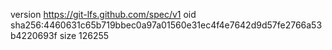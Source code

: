 version https://git-lfs.github.com/spec/v1
oid sha256:4460631c65b719bbec0a97a01560e31ec4f4e7642d9d57fe2766a53b4220693f
size 126255
